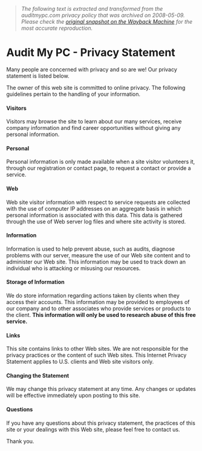 > *The following text is extracted and transformed from the auditmypc.com privacy policy that was archived on 2008-05-09. Please check the [original snapshot on the Wayback Machine](https://web.archive.org/web/20080509194258id_/http%3A//www.auditmypc.com/freescan/onlineprivacy.asp) for the most accurate reproduction.*

# Audit My PC - Privacy Statement

Many people are concerned with privacy and so are we! Our privacy statement is listed below.

The owner of this web site is committed to online privacy. The following guidelines pertain to the handling of your information.

#### Visitors

Visitors may browse the site to learn about our many services, receive company information and find career opportunities without giving any personal information.

#### Personal

Personal information is only made available when a site visitor volunteers it, through our registration or contact page, to request a contact or provide a service.

#### Web

Web site visitor information with respect to service requests are collected with the use of computer IP addresses on an aggregate basis in which personal information is associated with this data. This data is gathered through the use of Web server log files and where site activity is stored.

#### Information

Information is used to help prevent abuse, such as audits, diagnose problems with our server, measure the use of our Web site content and to administer our Web site. This information may be used to track down an individual who is attacking or misusing our resources.

#### Storage of Information

We do store information regarding actions taken by clients when they access their accounts. This information may be provided to employees of our company and to other associates who provide services or products to the client. **This information will only be used to research abuse of this free service.**

#### Links

This site contains links to other Web sites. We are not responsible for the privacy practices or the content of such Web sites. This Internet Privacy Statement applies to U.S. clients and Web site visitors only. 

#### Changing the Statement

We may change this privacy statement at any time. Any changes or updates will be effective immediately upon posting to this site. 

#### Questions

If you have any questions about this privacy statement, the practices of this site or your dealings with this Web site, please feel free to contact us. 

Thank you.
